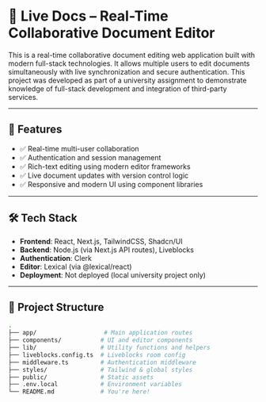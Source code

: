 # 📝 Live Docs – Real-Time Collaborative Document Editor

This is a real-time collaborative document editing web application built with modern full-stack technologies. It allows multiple users to edit documents simultaneously with live synchronization and secure authentication. This project was developed as part of a university assignment to demonstrate knowledge of full-stack development and integration of third-party services.

---

## 🚀 Features

- ✅ Real-time multi-user collaboration
- ✅ Authentication and session management
- ✅ Rich-text editing using modern editor frameworks
- ✅ Live document updates with version control logic
- ✅ Responsive and modern UI using component libraries

---

## 🛠️ Tech Stack

- **Frontend**: React, Next.js, TailwindCSS, Shadcn/UI
- **Backend**: Node.js (via Next.js API routes), Liveblocks
- **Authentication**: Clerk
- **Editor**: Lexical (via @lexical/react)
- **Deployment**: Not deployed (local university project only)

---

## 📁 Project Structure

```bash
.
├── app/                   # Main application routes
├── components/           # UI and editor components
├── lib/                  # Utility functions and helpers
├── liveblocks.config.ts  # Liveblocks room config
├── middleware.ts         # Authentication middleware
├── styles/               # Tailwind & global styles
├── public/               # Static assets
├── .env.local            # Environment variables
└── README.md             # You're here!

